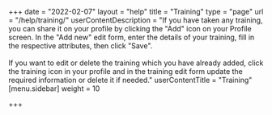 +++
date = "2022-02-07"
layout = "help"
title = "Training"
type = "page"
url = "/help/training/"
userContentDescription = "If you have taken any training, you can share it on your profile by clicking the \"Add\" icon on your Profile screen. In the \"Add new\" edit form, enter the details of your training, fill in the respective attributes, then click \"Save\".<br><br>If you want to edit or delete the training which you have already added, click the training icon in your profile and in the training edit form update the required information or delete it if needed."
userContentTitle = "Training"
[menu.sidebar]
weight = 10

+++

